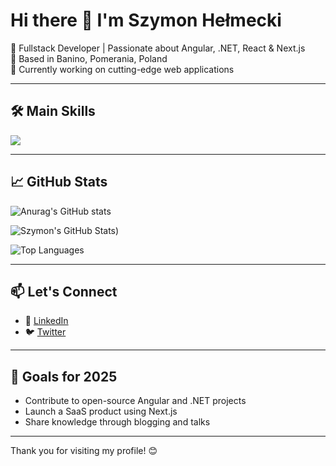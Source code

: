 # Hi there 👋 I'm Szymon Hełmecki

🚀 Fullstack Developer | Passionate about Angular, .NET, React & Next.js  
📍 Based in Banino, Pomerania, Poland  
💼 Currently working on cutting-edge web applications

---

## 🛠️ Main Skills

<img src="https://skillicons.dev/icons?i=dotnet,cs,cpp,py,java,django,fastapi,ai,nodejs,js,ts,angular,react,nextjs,svelte,html,vite,npm,pnpm,css,sass,tailwind,styledcomponents,materialui,bootstrap,reactivex,figma,svg,arduino,postgres,sqlite,prisma,azure,elasticsearch,mongodb,ansible,powershell,flutter,github,git,latex,matlab,rabbitmq" /><br/>  

---

## 📈 GitHub Stats

![Anurag's GitHub stats](https://github-readme-stats.vercel.app/api?username=szymonhel&show=reviews,discussions_started,discussions_answered,prs_merged,prs_merged_percentage)

![Szymon's GitHub Stats](https://github-readme-stats-git-main-szymonhels-projects.vercel.app/api?username=szymonhel&show_icons=true&count_private=true))

![Top Languages](https://github-readme-stats-git-main-szymonhels-projects.vercel.app/api/top-langs/?username=szymonhel&layout=compactl)

---

## 📫 Let's Connect

- 💼 [LinkedIn](https://linkedin.com/in/szymon-helmecki)
- 🐦 [Twitter](https://twitter.com/szymonhel)


---

## 🎯 Goals for 2025

- Contribute to open-source Angular and .NET projects
- Launch a SaaS product using Next.js
- Share knowledge through blogging and talks

---

Thank you for visiting my profile! 😊
